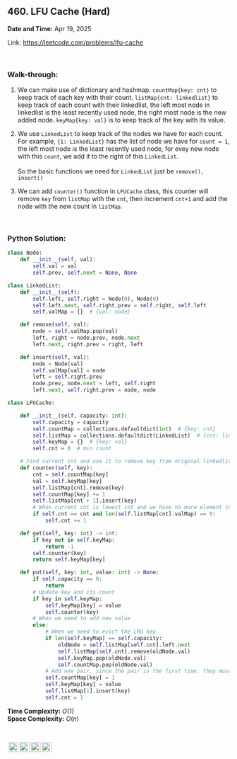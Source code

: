 ## 460. LFU Cache (Hard)
**Date and Time:** Apr 19, 2025

Link: https://leetcode.com/problems/lfu-cache

<br>

### Walk-through: 
1. We can make use of dictionary and hashmap. `countMap{key: cnt}` to keep track of each key with their count. `listMap{cnt: linkedlist}` to keep track of each count with their linkedlist, the left most node in linkedlist is the least recently used node, the right most node is the new added node. `keyMap{key: val}` is to keep track of the key with its value.

2. We use `LinkedList` to keep track of the nodes we have for each count. For example, `{1: LinkedList}` has the list of node we have for `count = 1`, the left most node is the least recently used node, for evey new node with this `count`, we add it to the right of this `LinkedList`. <br> <br> So the basic functions we need for `LinkedList` just be `remove(), insert()`

3. We can add `counter()` function in `LFUCache` class, this counter will remove `key` from `listMap` with the `cnt`, then increment `cnt+1` and add the node with the new count in `listMap`.

<br>

### Python Solution:
```python
class Node:
    def __init__(self, val):
        self.val = val
        self.prev, self.next = None, None

class LinkedList:
    def __init__(self):
        self.left, self.right = Node(0), Node(0)
        self.left.next, self.right.prev = self.right, self.left
        self.valMap = {}  # {val: node}

    def remove(self, val):
        node = self.valMap.pop(val)
        left, right = node.prev, node.next
        left.next, right.prev = right, left

    def insert(self, val):
        node = Node(val)
        self.valMap[val] = node
        left = self.right.prev
        node.prev, node.next = left, self.right
        left.next, self.right.prev = node, node

class LFUCache:

    def __init__(self, capacity: int):
        self.capacity = capacity
        self.countMap = collections.defaultdict(int)  # {key: cnt}
        self.listMap = collections.defaultdict(LinkedList)  # {cnt: linkedlist}
        self.keyMap = {}  # {key: val}
        self.cnt = 0  # min count

    # Find current cnt and use it to remove key from original linkedlist, add to new cnt linkedlist
    def counter(self, key):
        cnt = self.countMap[key]
        val = self.keyMap[key]
        self.listMap[cnt].remove(key)
        self.countMap[key] += 1
        self.listMap[cnt + 1].insert(key)
        # When current cnt is lowest cnt and we have no more element in lowest cnt's linkedlist
        if self.cnt == cnt and len(self.listMap[cnt].valMap) == 0:
            self.cnt += 1

    def get(self, key: int) -> int:
        if key not in self.keyMap:
            return -1
        self.counter(key)
        return self.keyMap[key]

    def put(self, key: int, value: int) -> None:
        if self.capacity == 0:
            return
        # Update key and its count
        if key in self.keyMap:
            self.keyMap[key] = value
            self.counter(key)
        # When we need to add new value
        else:
            # When we need to evict the LRU key
            if len(self.keyMap) == self.capacity:
                oldNode = self.listMap[self.cnt].left.next
                self.listMap[self.cnt].remove(oldNode.val)
                self.keyMap.pop(oldNode.val)
                self.countMap.pop(oldNode.val)
            # Add new pair, since the pair is the first time, they must start with cnt = 1
            self.countMap[key] = 1
            self.keyMap[key] = value
            self.listMap[1].insert(key)
            self.cnt = 1
```
**Time Complexity:** $O(1)$ <br>
**Space Complexity:** $O(n)$

<br>

<img style="height:22px!important;margin-left:3px;vertical-align:text-bottom;" src="https://mirrors.creativecommons.org/presskit/icons/cc.svg?ref=chooser-v1" alt="CC BY-NC-SA" title="CC BY-NC-SA"><img style="height:22px!important;margin-left:3px;vertical-align:text-bottom;" src="https://mirrors.creativecommons.org/presskit/icons/by.svg?ref=chooser-v1" alt="BY: credit must be given to the creator" title="BY: credit must be given to the creator"><img style="height:22px!important;margin-left:3px;vertical-align:text-bottom;" src="https://mirrors.creativecommons.org/presskit/icons/nc.svg?ref=chooser-v1" alt="NC: Only noncommercial uses of the work are permitted" title="NC: Only noncommercial uses of the work are permitted"><img style="height:22px!important;margin-left:3px;vertical-align:text-bottom;" src="https://mirrors.creativecommons.org/presskit/icons/sa.svg?ref=chooser-v1" alt="SA: Adaptations must be shared under the same terms" title="SA: Adaptations must be shared under the same terms">
